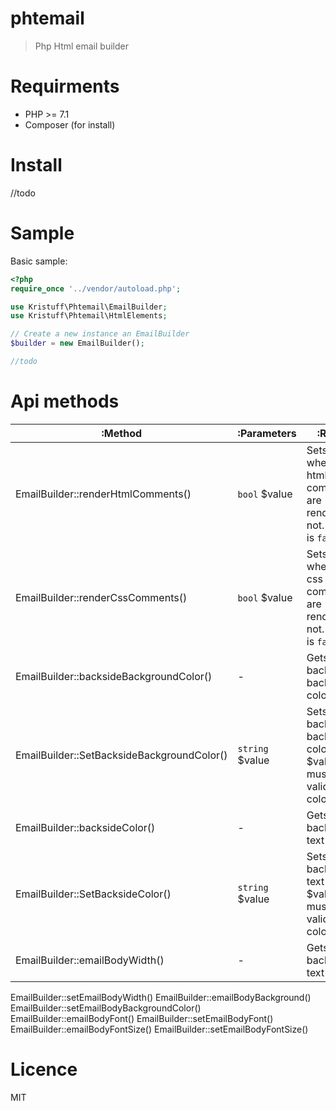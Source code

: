 # phtemail
> Php Html email builder 


# Requirments
- PHP >= 7.1
- Composer (for install)

# Install
//todo

# Sample
Basic sample:

```php
<?php
require_once '../vendor/autoload.php';

use Kristuff\Phtemail\EmailBuilder;
use Kristuff\Phtemail\HtmlElements;

// Create a new instance an EmailBuilder 
$builder = new EmailBuilder();

//todo
```
# Api methods

:Method                                         | :Parameters   | :Return |  :Description
----------------------------------------        | --------      | -------- | --------  
EmailBuilder::renderHtmlComments()          | `bool` $value | Sets whether the html comments are rendered or not. Default is `false` 
EmailBuilder::renderCssComments()           | `bool` $value | Sets whether the css comments are rendered or not. Default is `false` 
EmailBuilder::backsideBackgroundColor()     | -             | Gets the backside background color.
EmailBuilder::SetBacksideBackgroundColor()  | `string` $value | Sets the backside background color. $value must be a valid hex color.
EmailBuilder::backsideColor()               | -             | Gets the backside text color.
EmailBuilder::SetBacksideColor()            | `string` $value | Sets the backside text color. $value must be a valid hex color.
EmailBuilder::emailBodyWidth()              | -             | Gets the backside text color.
EmailBuilder::setEmailBodyWidth()
EmailBuilder::emailBodyBackground()
EmailBuilder::setEmailBodyBackgroundColor()
EmailBuilder::emailBodyFont()
EmailBuilder::setEmailBodyFont()
EmailBuilder::emailBodyFontSize()
EmailBuilder::setEmailBodyFontSize()

# Licence
MIT
